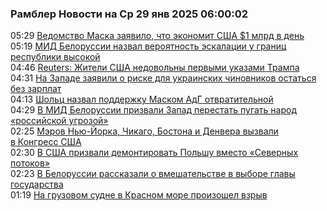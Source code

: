 <h3>Рамблер Новости на Ср 29 янв 2025 06:00:02</h3>
<div class="rssn table">
  <span class="smaller gray hspace">05:29</span> <a class="nodecor" href="https://news.rambler.ru/world/54107635-vedomstvo-maska-zayavilo-chto-ekonomit-ssha-1-mlrd-v-den/">Ведомство Маска заявило, что экономит США $1 млрд в день</a>
</div>
<div class="rssn table">
  <span class="smaller gray hspace">05:19</span> <a class="nodecor" href="https://news.rambler.ru/world/54118584-mid-belorussii-nazval-veroyatnost-eskalatsii-u-granits-respubliki-vysokoy/">МИД Белоруссии назвал вероятность эскалации у границ республики высокой</a>
</div>
<div class="rssn table">
  <span class="smaller gray hspace">04:46</span> <a class="nodecor" href="https://news.rambler.ru/world/54118769-reuters-zhiteli-ssha-nedovolny-pervymi-ukazami-trampa/">Reuters: Жители США недовольны первыми указами Трампа</a>
</div>
<div class="rssn table">
  <span class="smaller gray hspace">04:31</span> <a class="nodecor" href="https://news.rambler.ru/world/54116945-na-zapade-zayavili-o-riske-dlya-ukrainskih-chinovnikov-ostatsya-bez-zarplat/">На Западе заявили о риске для украинских чиновников остаться без зарплат</a>
</div>
<div class="rssn table">
  <span class="smaller gray hspace">04:13</span> <a class="nodecor" href="https://news.rambler.ru/world/54118500-sholts-nazval-podderzhku-maskom-adg-otvratitelnoy/">Шольц назвал поддержку Маском АдГ отвратительной</a>
</div>
<div class="rssn table">
  <span class="smaller gray hspace">04:29</span> <a class="nodecor" href="https://news.rambler.ru/world/54118724-v-mid-belorussii-prizvali-zapad-perestat-pugat-narod-rossiyskoy-ugrozoy/">В МИД Белоруссии призвали Запад перестать пугать народ «российской угрозой»</a>
</div>
<div class="rssn table">
  <span class="smaller gray hspace">02:25</span> <a class="nodecor" href="https://news.rambler.ru/world/54118643-merov-nyu-yorka-chikago-bostona-i-denvera-vyzvali-v-kongress-ssha/">Мэров Нью-Йорка, Чикаго, Бостона и Денвера вызвали в Конгресс США</a>
</div>
<div class="rssn table">
  <span class="smaller gray hspace">02:30</span> <a class="nodecor" href="https://news.rambler.ru/world/54118645-v-ssha-prizvali-demontirovat-polshu-vmesto-severnyh-potokov/">В США призвали демонтировать Польшу вместо «Северных потоков»</a>
</div>
<div class="rssn table">
  <span class="smaller gray hspace">02:23</span> <a class="nodecor" href="https://news.rambler.ru/world/54118640-v-belorussii-rasskazali-o-vmeshatelstve-v-vybore-glavy-gosudarstva/">В Белоруссии рассказали о вмешательстве в выборе главы государства</a>
</div>
<div class="rssn table">
  <span class="smaller gray hspace">01:19</span> <a class="nodecor" href="https://news.rambler.ru/world/54118514-na-gruzovom-sudne-v-krasnom-more-proizoshel-vzryv/">На грузовом судне в Красном море произошел взрыв</a>
</div>